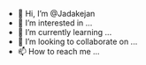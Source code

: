 - 👋 Hi, I’m @Jadakejan
- 👀 I’m interested in ...
- 🌱 I’m currently learning ...
- 💞️ I’m looking to collaborate on ...
- 📫 How to reach me ...

<!---
Jadakejan/Jadakejan is a ✨ special ✨ repository because its `README.md` (this file) appears on your GitHub profile.
You can click the Preview link to take a look at your changes.
--->

